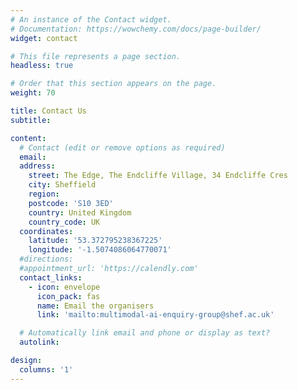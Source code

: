```yaml
---
# An instance of the Contact widget.
# Documentation: https://wowchemy.com/docs/page-builder/
widget: contact

# This file represents a page section.
headless: true

# Order that this section appears on the page.
weight: 70

title: Contact Us
subtitle:

content:
  # Contact (edit or remove options as required)
  email: 
  address:
    street: The Edge, The Endcliffe Village, 34 Endcliffe Cres
    city: Sheffield
    region:
    postcode: 'S10 3ED'
    country: United Kingdom
    country_code: UK
  coordinates:
    latitude: '53.372795238367225'
    longitude: '-1.5074086064770071'
  #directions:
  #appointment_url: 'https://calendly.com'
  contact_links:
    - icon: envelope
      icon_pack: fas
      name: Email the organisers
      link: 'mailto:multimodal-ai-enquiry-group@shef.ac.uk'

  # Automatically link email and phone or display as text?
  autolink:

design:
  columns: '1'
---
```


